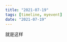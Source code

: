 ```yaml
---
title: "2021-07-19"
tags: [timeline, myevent]
date: "2021-07-19"
---
```

<span 
	  class='ob-timelines' 
	  data-date='2021-07-19' 
	  data-title='入职深信服' 
	  data-class='orange' 
	  data-img = '' 
	  data-type='range' 
	  data-end='2021-07-19'> 
	就是这样
</span>

